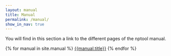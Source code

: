 ```yaml
---
layout: manual 
title: Manual 
permalink: /manual/
show_in_nav: true
---
```


You will find in this section a link to the different pages of the nptool manual.

{% for manual in site.manual %}
  <a href="{{ manual.url | replace:'' | prepend site.url,'' | prepend: site.baseurl | prepend: site.url }}">{{manual.title}}</a>
{% endfor %}
